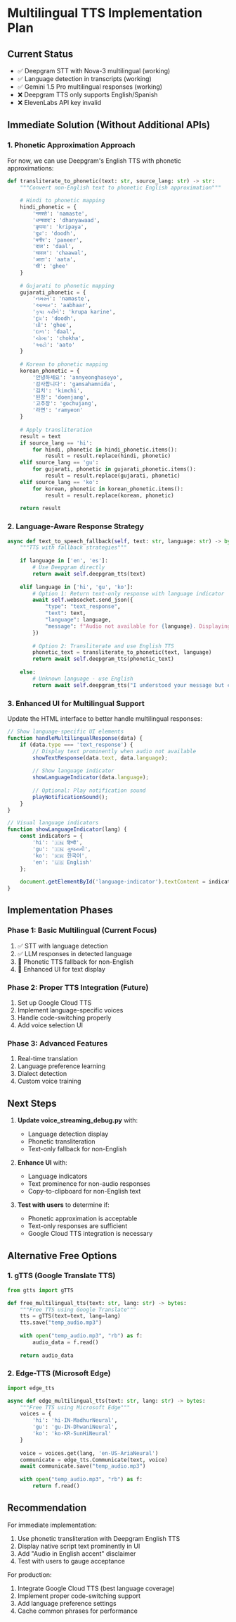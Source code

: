 # Multilingual TTS Implementation Plan

## Current Status
- ✅ Deepgram STT with Nova-3 multilingual (working)
- ✅ Language detection in transcripts (working)
- ✅ Gemini 1.5 Pro multilingual responses (working)
- ❌ Deepgram TTS only supports English/Spanish
- ❌ ElevenLabs API key invalid

## Immediate Solution (Without Additional APIs)

### 1. Phonetic Approximation Approach
For now, we can use Deepgram's English TTS with phonetic approximations:

```python
def transliterate_to_phonetic(text: str, source_lang: str) -> str:
    """Convert non-English text to phonetic English approximation"""
    
    # Hindi to phonetic mapping
    hindi_phonetic = {
        'नमस्ते': 'namaste',
        'धन्यवाद': 'dhanyawaad',
        'कृपया': 'kripaya',
        'दूध': 'doodh',
        'पनीर': 'paneer',
        'दाल': 'daal',
        'चावल': 'chaawal',
        'आटा': 'aata',
        'घी': 'ghee'
    }
    
    # Gujarati to phonetic mapping
    gujarati_phonetic = {
        'નમસ્તે': 'namaste',
        'આભાર': 'aabhaar',
        'કૃપા કરીને': 'krupa karine',
        'દૂધ': 'doodh',
        'ઘી': 'ghee',
        'દાળ': 'daal',
        'ચોખા': 'chokha',
        'આટો': 'aato'
    }
    
    # Korean to phonetic mapping
    korean_phonetic = {
        '안녕하세요': 'annyeonghaseyo',
        '감사합니다': 'gamsahamnida',
        '김치': 'kimchi',
        '된장': 'doenjang',
        '고추장': 'gochujang',
        '라면': 'ramyeon'
    }
    
    # Apply transliteration
    result = text
    if source_lang == 'hi':
        for hindi, phonetic in hindi_phonetic.items():
            result = result.replace(hindi, phonetic)
    elif source_lang == 'gu':
        for gujarati, phonetic in gujarati_phonetic.items():
            result = result.replace(gujarati, phonetic)
    elif source_lang == 'ko':
        for korean, phonetic in korean_phonetic.items():
            result = result.replace(korean, phonetic)
    
    return result
```

### 2. Language-Aware Response Strategy

```python
async def text_to_speech_fallback(self, text: str, language: str) -> bytes:
    """TTS with fallback strategies"""
    
    if language in ['en', 'es']:
        # Use Deepgram directly
        return await self.deepgram_tts(text)
    
    elif language in ['hi', 'gu', 'ko']:
        # Option 1: Return text-only response with language indicator
        await self.websocket.send_json({
            "type": "text_response",
            "text": text,
            "language": language,
            "message": f"Audio not available for {language}. Displaying text."
        })
        
        # Option 2: Transliterate and use English TTS
        phonetic_text = transliterate_to_phonetic(text, language)
        return await self.deepgram_tts(phonetic_text)
    
    else:
        # Unknown language - use English
        return await self.deepgram_tts("I understood your message but cannot speak in that language yet.")
```

### 3. Enhanced UI for Multilingual Support

Update the HTML interface to better handle multilingual responses:

```javascript
// Show language-specific UI elements
function handleMultilingualResponse(data) {
    if (data.type === 'text_response') {
        // Display text prominently when audio not available
        showTextResponse(data.text, data.language);
        
        // Show language indicator
        showLanguageIndicator(data.language);
        
        // Optional: Play notification sound
        playNotificationSound();
    }
}

// Visual language indicators
function showLanguageIndicator(lang) {
    const indicators = {
        'hi': '🇮🇳 हिन्दी',
        'gu': '🇮🇳 ગુજરાતી', 
        'ko': '🇰🇷 한국어',
        'en': '🇺🇸 English'
    };
    
    document.getElementById('language-indicator').textContent = indicators[lang] || lang;
}
```

## Implementation Phases

### Phase 1: Basic Multilingual (Current Focus)
1. ✅ STT with language detection
2. ✅ LLM responses in detected language
3. 🔄 Phonetic TTS fallback for non-English
4. 🔄 Enhanced UI for text display

### Phase 2: Proper TTS Integration (Future)
1. Set up Google Cloud TTS
2. Implement language-specific voices
3. Handle code-switching properly
4. Add voice selection UI

### Phase 3: Advanced Features
1. Real-time translation
2. Language preference learning
3. Dialect detection
4. Custom voice training

## Next Steps

1. **Update voice_streaming_debug.py** with:
   - Language detection display
   - Phonetic transliteration
   - Text-only fallback for non-English

2. **Enhance UI** with:
   - Language indicators
   - Text prominence for non-audio responses
   - Copy-to-clipboard for non-English text

3. **Test with users** to determine if:
   - Phonetic approximation is acceptable
   - Text-only responses are sufficient
   - Google Cloud TTS integration is necessary

## Alternative Free Options

### 1. gTTS (Google Translate TTS)
```python
from gtts import gTTS

def free_multilingual_tts(text: str, lang: str) -> bytes:
    """Free TTS using Google Translate"""
    tts = gTTS(text=text, lang=lang)
    tts.save("temp_audio.mp3")
    
    with open("temp_audio.mp3", "rb") as f:
        audio_data = f.read()
    
    return audio_data
```

### 2. Edge-TTS (Microsoft Edge)
```python
import edge_tts

async def edge_multilingual_tts(text: str, lang: str) -> bytes:
    """Free TTS using Microsoft Edge"""
    voices = {
        'hi': 'hi-IN-MadhurNeural',
        'gu': 'gu-IN-DhwaniNeural',
        'ko': 'ko-KR-SunHiNeural'
    }
    
    voice = voices.get(lang, 'en-US-AriaNeural')
    communicate = edge_tts.Communicate(text, voice)
    await communicate.save("temp_audio.mp3")
    
    with open("temp_audio.mp3", "rb") as f:
        return f.read()
```

## Recommendation

For immediate implementation:
1. Use phonetic transliteration with Deepgram English TTS
2. Display native script text prominently in UI
3. Add "Audio in English accent" disclaimer
4. Test with users to gauge acceptance

For production:
1. Integrate Google Cloud TTS (best language coverage)
2. Implement proper code-switching support
3. Add language preference settings
4. Cache common phrases for performance